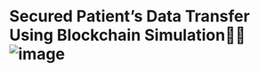 # Secured Patient’s Data Transfer Using Blockchain Simulation![image](https://github.com/richasingh-92/Secured-Patient-Data-Transfer/assets/91095253/6fea2301-4f03-4893-bce5-bc1c962ee39b)
